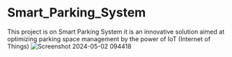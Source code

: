 # Smart_Parking_System
This project is on Smart Parking System it  is an innovative solution aimed at optimizing parking space management by  the power of IoT (Internet of Things) 
![Screenshot 2024-05-02 094418](https://github.com/yadavchhhama/Smart_Parking_System/assets/119515947/3afd01f1-c588-4eb2-87d0-a6b51d0f4fe3)


